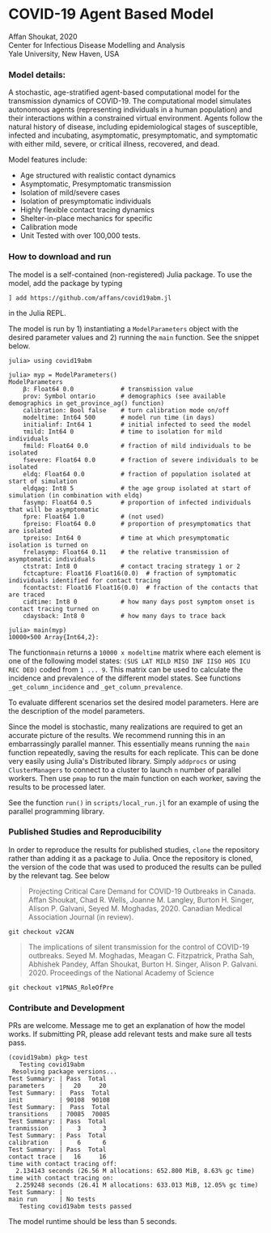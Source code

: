 # COVID-19 Agent Based Model
Affan Shoukat, 2020  
Center for Infectious Disease Modelling and Analysis  
Yale University, New Haven, USA

### Model details: 
A stochastic, age-stratified agent-based computational model for the transmission dynamics of COVID-19. The computational model simulates autonomous agents (representing individuals in a human population) and their interactions within a constrained virtual environment. Agents follow the natural history of disease, including epidemiological stages of susceptible, infected and incubating, asymptomatic, presymptomatic, and symptomatic with either mild, severe, or critical illness, recovered, and dead. 

Model features include: 
 - Age structured with realistic contact dynamics
 - Asymptomatic, Presymptomatic transmission
 - Isolation of mild/severe cases 
 - Isolation of presymptomatic individuals 
 - Highly flexible contact tracing dynamics
 - Shelter-in-place mechanics for specific 
 - Calibration mode
 - Unit Tested with over 100,000 tests. 

### How to download and run
The model is a self-contained (non-registered) Julia package. To use the model, add the package by typing 

    ] add https://github.com/affans/covid19abm.jl 
    
in the Julia REPL. 

The model is run by 1) instantiating a `ModelParameters` object with the desired parameter values and 2) running the `main` function. See the snippet below. 

    julia> using covid19abm

    julia> myp = ModelParameters()
    ModelParameters
        β: Float64 0.0             # transmission value
        prov: Symbol ontario       # demographics (see available demographics in get_province_ag() function)
        calibration: Bool false    # turn calibration mode on/off
        modeltime: Int64 500       # model run time (in days)
        initialinf: Int64 1        # initial infected to seed the model
        τmild: Int64 0             # time to isolation for mild individuals
        fmild: Float64 0.0         # fraction of mild individuals to be isolated
        fsevere: Float64 0.0       # fraction of severe individuals to be isolated
        eldq: Float64 0.0          # fraction of population isolated at start of simulation
        eldqag: Int8 5             # the age group isolated at start of simulation (in combination with eldq)
        fasymp: Float64 0.5        # proportion of infected individuals that will be asymptomatic
        fpre: Float64 1.0          # (not used)
        fpreiso: Float64 0.0       # proportion of presymptomatics that are isolated 
        tpreiso: Int64 0           # time at which presymptomatic isolation is turned on
        frelasymp: Float64 0.11    # the relative transmission of asymptomatic individuals
        ctstrat: Int8 0            # contact tracing strategy 1 or 2 
        fctcapture: Float16 Float16(0.0)  # fraction of symptomatic individuals identified for contact tracing
        fcontactst: Float16 Float16(0.0)  # fraction of the contacts that are traced
        cidtime: Int8 0            # how many days post symptom onset is contact tracing turned on
        cdaysback: Int8 0          # how many days to trace back

    julia> main(myp)
    10000×500 Array{Int64,2}:

The function`main` returns a `10000 x modeltime` matrix where each element is one of the following model states: `(SUS LAT MILD MISO INF IISO HOS ICU REC DED)` coded from `1 ... 9`.  This matrix can be used to calculate the incidence and prevalence of the different model states. See functions `_get_column_incidence` and `_get_column_prevalence`. 

To evaluate different scenarios set the desired model parameters. Here are the description of the model parameters.

Since the model is stochastic, many realizations are required to get an accurate picture of the results. We recommend running this in an embarrassingly parallel manner. This essentially means running the `main` function repeatedly, saving the results for each replicate. This can be done very easily using Julia's Distributed library. Simply `addprocs` or using `ClusterManagers` to connect to a cluster to launch `n` number of parallel workers. Then use `pmap` to run the main function on each worker, saving the results to be processed later. 

See the function `run()` in `scripts/local_run.jl` for an example of using the parallel programming library.  

    
### Published Studies and Reproducibility 
In order to reproduce the results for published studies, `clone` the repository rather than adding it as a package to Julia. Once the repository is cloned, the version of the code that was used to produced the results can be pulled by the relevant tag. See below

> Projecting Critical Care Demand for COVID-19 Outbreaks in Canada. Affan Shoukat, Chad R. Wells, Joanne M. Langley, Burton H. Singer, Alison P. Galvani, Seyed M. Moghadas, 2020. Canadian Medical Association Journal (in review).

`git checkout v2CAN` 

> The implications of silent transmission for the control of COVID-19 outbreaks. Seyed M. Moghadas, Meagan C. Fitzpatrick, Pratha Sah, Abhishek Pandey, Affan Shoukat, Burton H. Singer, Alison P. Galvani. 2020. Proceedings of the National Academy of Science 
 
`git checkout v1PNAS_RoleOfPre` 


### Contribute and Development
PRs are welcome. Message me to get an explanation of how the model works. If submitting PR, please add relevant tests and make sure all tests pass. 

```
(covid19abm) pkg> test
   Testing covid19abm
 Resolving package versions...
Test Summary: | Pass  Total
parameters    |   20     20
Test Summary: |  Pass  Total
init          | 90108  90108
Test Summary: |  Pass  Total
transitions   | 70085  70085
Test Summary: | Pass  Total
tranmission   |    3      3
Test Summary: | Pass  Total
calibration   |    6      6
Test Summary: | Pass  Total
contact trace |   16     16
time with contact tracing off:
  2.134143 seconds (26.56 M allocations: 652.800 MiB, 8.63% gc time)
time with contact tracing on:
  2.259248 seconds (26.41 M allocations: 633.013 MiB, 12.05% gc time)
Test Summary: |
main run      | No tests
   Testing covid19abm tests passed
``` 
The model runtime should be less than 5 seconds. 